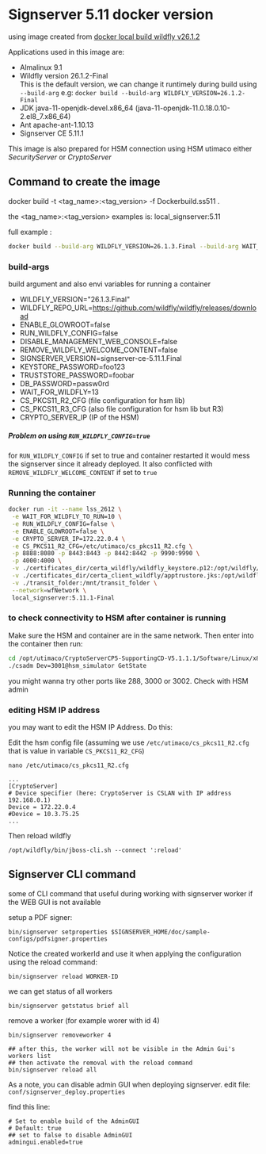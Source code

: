 # Signserver 5.11 docker version

using image created from [docker local build wildfly v26.1.2](https://github.com/suryogumilar/wildfly_docker/tree/wildfly_26_1_2) 

Applications used in this image are:
 - Almalinux 9.1
 - Wildfly version 26.1.2-Final   
   This is the default version, we can change it runtimely during build using 
   `--build-arg` e.g: `docker build --build-arg WILDFLY_VERSION=26.1.2-Final`
 - JDK java-11-openjdk-devel.x86_64 (java-11-openjdk-11.0.18.0.10-2.el8_7.x86_64)
 - Ant apache-ant-1.10.13
 - Signserver CE 5.11.1

This image is also prepared for HSM connection using HSM utimaco either *SecurityServer* or *CryptoServer*

## Command to create the image

docker build -t <tag_name>:<tag_version> -f Dockerbuild.ss511 .

the <tag_name>:<tag_version> examples is: local_signserver:5.11

full example : 

```sh
docker build --build-arg WILDFLY_VERSION=26.1.3.Final --build-arg WAIT_FOR_WILDFLY=10 --build-arg DISABLE_MANAGEMENT_WEB_CONSOLE=true --build-arg REMOVE_WILDFLY_WELCOME_CONTENT=true -t local_signserver:5.11.1-Final -f Dockerbuild.ss511 .

```

### build-args

build argument and also envi variables for running a container

 - WILDFLY_VERSION="26.1.3.Final"
 - WILDFLY_REPO_URL=https://github.com/wildfly/wildfly/releases/download
 - ENABLE_GLOWROOT=false
 - RUN_WILDFLY_CONFIG=false
 - DISABLE_MANAGEMENT_WEB_CONSOLE=false
 - REMOVE_WILDFLY_WELCOME_CONTENT=false
 - SIGNSERVER_VERSION=signserver-ce-5.11.1.Final
 - KEYSTORE_PASSWORD=foo123
 - TRUSTSTORE_PASSWORD=foobar
 - DB_PASSWORD=passw0rd
 - WAIT_FOR_WILDFLY=13
 - CS_PKCS11_R2_CFG (file configuration for hsm lib)
 - CS_PKCS11_R3_CFG (also file configuration for hsm lib but R3)
 - CRYPTO_SERVER_IP (IP of the HSM)

##### Problem on using `RUN_WILDFLY_CONFIG=true`

for `RUN_WILDFLY_CONFIG` if set to true and container restarted it would mess the signserver since it already deployed. It also conflicted with `REMOVE_WILDFLY_WELCOME_CONTENT` if set to `true`

### Running the container


```sh
docker run -it --name lss_2612 \
 -e WAIT_FOR_WILDFLY_TO_RUN=10 \
 -e RUN_WILDFLY_CONFIG=false \
 -e ENABLE_GLOWROOT=false \
 -e CRYPTO_SERVER_IP=172.22.0.4 \
 -e CS_PKCS11_R2_CFG=/etc/utimaco/cs_pkcs11_R2.cfg \
 -p 8888:8080 -p 8443:8443 -p 8442:8442 -p 9990:9990 \
 -p 4000:4000 \
 -v ./certificates_dir/certa_wildfly/wildfly_keystore.p12:/opt/wildfly/standalone/configuration/keystore/wildfly_keystore.p12:ro \
 -v ./certificates_dir/certa_client_wildfly/apptrustore.jks:/opt/wildfly/standalone/configuration/keystore/truststore.jks \
 -v ./transit_folder:/mnt/transit_folder \
 --network=wfNetwork \
 local_signserver:5.11.1-Final
```

### to check connectivity to HSM after container is running

Make sure the HSM and container are in the same network.
Then enter into the container then run:

```sh
cd /opt/utimaco/CryptoServerCP5-SupportingCD-V5.1.1.1/Software/Linux/x86-64/Administration/
./csadm Dev=3001@hsm_simulator GetState
```
you might wanna try other ports like 288, 3000 or 3002. Check with HSM admin

### editing HSM IP address 

you may want to edit the HSM IP Address. Do this:

Edit the hsm config file (assuming we use `/etc/utimaco/cs_pkcs11_R2.cfg`
 that is value in variable `CS_PKCS11_R2_CFG`)

`nano /etc/utimaco/cs_pkcs11_R2.cfg`

```
...
[CryptoServer]
# Device specifier (here: CryptoServer is CSLAN with IP address 192.168.0.1)
Device = 172.22.0.4
#Device = 10.3.75.25
...
```

Then reload wildfly

`/opt/wildfly/bin/jboss-cli.sh --connect ':reload'`


## Signserver CLI command

some of CLI command that useful during working with signserver worker if the 
WEB GUI is not available

setup a PDF signer:

`bin/signserver setproperties $SIGNSERVER_HOME/doc/sample-configs/pdfsigner.properties`

Notice the created workerId and use it when applying the configuration 
using the reload command:

`bin/signserver reload WORKER-ID`


we can get status of all workers

`bin/signserver getstatus brief all`


remove a worker (for example worer with id 4)

```
bin/signserver removeworker 4

## after this, the worker will not be visible in the Admin Gui's workers list
## then activate the removal with the reload command
bin/signserver reload all
```




As a note, you can disable admin GUI when deploying signserver. 
edit file: `conf/signserver_deploy.properties`

find this line:

```
# Set to enable build of the AdminGUI
# Default: true
## set to false to disable AdminGUI
admingui.enabled=true

``` 
